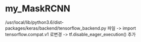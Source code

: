 # my_MaskRCNN
/usr/local/lib/python3.6/dist-packages/keras/backend/tensorflow_backend.py 파일
-> import tensorflow.compat.v1 로변경
-> tf.disable_eager_execution()  추가 
